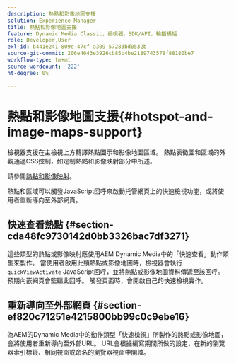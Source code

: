 ```yaml
---
description: 熱點和影像地圖支援
solution: Experience Manager
title: 熱點和影像地圖支援
feature: Dynamic Media Classic，檢視器，SDK/API，輪播橫幅
role: Developer,User
exl-id: b441e241-809e-47cf-a309-57283bd0532b
source-git-commit: 206e4643e3926cb85b4be2189743578f88180be7
workflow-type: tm+mt
source-wordcount: '222'
ht-degree: 0%

---
```


# 熱點和影像地圖支援{#hotspot-and-image-maps-support}

檢視器支援在主檢視上方轉譯熱點圖示和影像地圖區域。 熱點表徵圖和區域的外觀通過CSS控制，如定制熱點和影像映射部分中所述。

請參閱[熱點和影像映射](../../c-html5-aem-asset-viewers/c-html5-aem-carousel/c-html5-aem-carousel-customizingviewer/r-html5-aem-carousel-customize-hotspots-imagemaps.md#reference-2ac3cc414ef2467390bf53145f1d8d74)。

熱點和區域可以觸發JavaScript回呼來啟動托管網頁上的快速檢視功能，或將使用者重新導向至外部網頁。

## 快速查看熱點 {#section-cda48fc9730142d0bb3326bac7df3271}

這些類型的熱點或影像映射應使用AEM Dynamic Media中的「快速查看」動作類型來製作。 當使用者啟用此類熱點或影像地圖時，檢視器會執行`quickViewActivate` JavaScript回呼，並將熱點或影像地圖資料傳遞至該回呼。 預期內嵌網頁會監聽此回呼。 觸發頁面時，會開啟自己的快速檢視實作。

## 重新導向至外部網頁 {#section-ef820c71251e4215800bb99c0c9ebe16}

為AEM的Dynamic Media中的動作類型「快速檢視」所製作的熱點或影像地圖，會將使用者重新導向至外部URL。 URL會根據編寫期間所做的設定，在新的瀏覽器索引標籤、相同視窗或命名的瀏覽器視窗中開啟。

